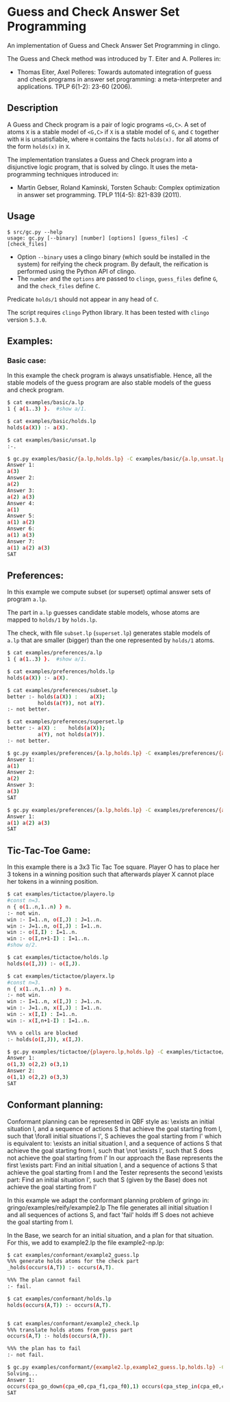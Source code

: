 # Guess and Check Answer Set Programming
An implementation of Guess and Check Answer Set Programming in clingo.

The Guess and Check method was introduced by T. Eiter and A. Polleres in:
* Thomas Eiter, Axel Polleres: 
Towards automated integration of guess and check programs in answer set programming: a meta-interpreter and applications. TPLP 6(1-2): 23-60 (2006).

## Description
A Guess and Check program is a pair of logic programs `<G,C>`.
A set of atoms `X` is a stable model of `<G,C>` if `X` is a stable model of `G`, 
and `C` together with `H` is unsatisfiable, 
where `H` contains the facts `holds(x).` for all atoms of the form `holds(x)` in `X`.

The implementation translates a Guess and Check program into a disjunctive logic program, 
that is solved by clingo. 
It uses the meta-programming techniques introduced in:
*	Martin Gebser, Roland Kaminski, Torsten Schaub: Complex optimization in answer set programming. TPLP 11(4-5): 821-839 (2011).


## Usage

```
$ src/gc.py --help
usage: gc.py [--binary] [number] [options] [guess_files] -C [check_files]
```

* Option `--binary` uses a clingo binary (which sould be installed in the system) for reifying the check program. 
  By default, the reification is performed using the Python API of clingo.
* The `number` and the `options` are passed to `clingo`, 
`guess_files` define `G`, and the `check_files` define `C`. 

Predicate `holds/1` should not appear in any head of `C`.

The script requires `clingo` Python library. It has been tested with `clingo` version `5.3.0`.

## Examples:

### Basic case:
In this example the check program is always unsatisfiable.
Hence, all the stable models of the guess program are 
also stable models of the guess and check program.
```bash
$ cat examples/basic/a.lp
1 { a(1..3) }.  #show a/1.

$ cat examples/basic/holds.lp
holds(a(X)) :- a(X).

$ cat examples/basic/unsat.lp
:-.

$ gc.py examples/basic/{a.lp,holds.lp} -C examples/basic/{a.lp,unsat.lp} 0
Answer 1:
a(3)
Answer 2:
a(2)
Answer 3:
a(2) a(3)
Answer 4:
a(1)
Answer 5:
a(1) a(2)
Answer 6:
a(1) a(3)
Answer 7:
a(1) a(2) a(3)
SAT
```

## Preferences:

In this example we compute subset (or superset) 
optimal answer sets of program `a.lp`.

The part in `a.lp` guesses candidate stable models,
whose atoms are mapped to `holds/1` by `holds.lp`.

The check, with file `subset.lp` (`superset.lp`) generates 
stable models of `a.lp`
that are smaller (bigger) than the one represented by `holds/1` atoms.
```bash
$ cat examples/preferences/a.lp
1 { a(1..3) }.  #show a/1.

$ cat examples/preferences/holds.lp
holds(a(X)) :- a(X).

$ cat examples/preferences/subset.lp
better :- holds(a(X)) :    a(X);
          holds(a(Y)), not a(Y).
:- not better.

$ cat examples/preferences/superset.lp
better :- a(X) :    holds(a(X));
          a(Y), not holds(a(Y)).
:- not better.

$ gc.py examples/preferences/{a.lp,holds.lp} -C examples/preferences/{a.lp,subset.lp} 0
Answer 1:
a(1)
Answer 2:
a(2)
Answer 3:
a(3)
SAT

$ gc.py examples/preferences/{a.lp,holds.lp} -C examples/preferences/{a.lp,superset.lp} 0
Answer 1:
a(1) a(2) a(3)
SAT
```

## Tic-Tac-Toe Game:
In this example there is a 3x3 Tic Tac Toe square. 
Player O has to place her 3 tokens in a winning position
such that afterwards player X cannot place her tokens in a winning position.

```bash
$ cat examples/tictactoe/playero.lp
#const n=3.
n { o(1..n,1..n) } n.
:- not win.
win :- I=1..n, o(I,J) : J=1..n.
win :- J=1..n, o(I,J) : I=1..n.
win :- o(I,I) : I=1..n.
win :- o(I,n+1-I) : I=1..n.
#show o/2.

$ cat examples/tictactoe/holds.lp
holds(o(I,J)) :- o(I,J).

$ cat examples/tictactoe/playerx.lp
#const n=3.
n { x(1..n,1..n) } n.
:- not win.
win :- I=1..n, x(I,J) : J=1..n.
win :- J=1..n, x(I,J) : I=1..n.
win :- x(I,I) : I=1..n.
win :- x(I,n+1-I) : I=1..n.

%%% o cells are blocked
:- holds(o(I,J)), x(I,J).

$ gc.py examples/tictactoe/{playero.lp,holds.lp} -C examples/tictactoe/playerx.lp 0
Answer 1:
o(1,3) o(2,2) o(3,1)
Answer 2:
o(1,1) o(2,2) o(3,3)
SAT
```

## Conformant planning:

Conformant planning can be represented in QBF style as:
  \exists an initial situation I, and a sequence of actions S that achieve the goal starting from I, such that
  \forall initial situations I', S achieves the goal starting from I'
which is equivalent to:
  \exists an initial situation I, and a sequence of actions S that achieve the goal starting from I, such that
  \not \exists I', such that S does not achieve the goal starting from I'
In our approach the Base represents the first \exists part:
  Find an initial situation I, and a sequence of actions S that achieve the goal starting from I
and the Tester represents the second \exists part:
  Find an initial situation I', such that S (given by the Base) does not achieve the goal starting from I'


In this example we adapt the conformant planning problem of gringo in: 
  gringo/examples/reify/example2.lp
The file generates all initial situation I and all sequences of actions S, 
and fact 'fail' holds iff S does not achieve the goal starting from I.

In the Base, we search for an initial situation, and a plan for that situation.
For this, we add to example2.lp the file example2-np.lp:

```bash
$ cat examples/conformant/example2_guess.lp
%%% generate holds atoms for the check part
_holds(occurs(A,T)) :- occurs(A,T).

%%% The plan cannot fail
:- fail.

$ cat examples/conformant/holds.lp
holds(occurs(A,T)) :- occurs(A,T).


$ cat examples/conformant/example2_check.lp
%%% translate holds atoms from guess part
occurs(A,T) :- holds(occurs(A,T)).

%%% the plan has to fail
:- not fail.

$ gc.py examples/conformant/{example2.lp,example2_guess.lp,holds.lp} -C examples/conformant/{example2.lp,example2_check.lp} --binary
Solving...
Answer 1:
occurs(cpa_go_down(cpa_e0,cpa_f1,cpa_f0),1) occurs(cpa_step_in(cpa_e0,cpa_f0,cpa_p0),2) occurs(cpa_go_up(cpa_e0,cpa_f0,cpa_f1),3) occurs(cpa_step_out(cpa_e0,cpa_f1,cpa_p0),4) occurs(cpa_collect(cpa_c0,cpa_f1,cpa_p0),5) occurs(cpa_collect(cpa_c1,cpa_f1,cpa_p0),6) occurs(cpa_move_right(cpa_f1,cpa_p0,cpa_p1),7) occurs(cpa_collect(cpa_c0,cpa_f1,cpa_p1),8) occurs(cpa_collect(cpa_c1,cpa_f1,cpa_p1),9)
SAT
```
